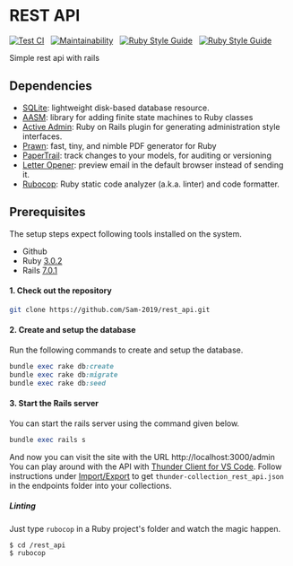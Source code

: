 # REST API

[![Test CI](https://github.com/Sam-2019/rest_api/actions/workflows/test_ci.yml/badge.svg?branch=develop)](https://github.com/Sam-2019/rest_api/actions/workflows/test_ci.yml) &nbsp; [![Maintainability](https://api.codeclimate.com/v1/badges/06cd6f35be4db723b41e/maintainability)](https://codeclimate.com/github/Sam-2019/rest_api/maintainability) &nbsp; [![Ruby Style Guide](https://img.shields.io/badge/code_style-rubocop-brightgreen.svg)](https://github.com/rubocop/rubocop) &nbsp; [![Ruby Style Guide](https://img.shields.io/badge/code_style-community-brightgreen.svg)](https://rubystyle.guide)

Simple rest api with rails

## Dependencies

- [SQLite](https://sqlite.org/index.html): lightweight disk-based database resource.
- [AASM](https://github.com/aasm/aasm): library for adding finite state machines to Ruby classes
- [Active Admin](https://activeadmin.info/): Ruby on Rails plugin for generating administration style interfaces.
- [Prawn](https://github.com/prawnpdf/prawn): fast, tiny, and nimble PDF generator for Ruby
- [PaperTrail](https://github.com/paper-trail-gem/paper_trail): track changes to your models, for auditing or versioning
- [Letter Opener](https://github.com/ryanb/letter_opener): preview email in the default browser instead of sending it.
- [Rubocop](https://github.com/rubocop/rubocop): Ruby static code analyzer (a.k.a. linter) and code formatter.

## Prerequisites

The setup steps expect following tools installed on the system.

- Github
- Ruby [3.0.2](https://github.com/organization/project-name/blob/master/.ruby-version#L1)
- Rails [7.0.1](https://github.com/organization/project-name/blob/master/Gemfile#L12)

#### 1. Check out the repository

```bash
git clone https://github.com/Sam-2019/rest_api.git
```

#### 2. Create and setup the database

Run the following commands to create and setup the database.

```ruby
bundle exec rake db:create
bundle exec rake db:migrate
bundle exec rake db:seed
```

#### 3. Start the Rails server

You can start the rails server using the command given below.

```ruby
bundle exec rails s
```

And now you can visit the site with the URL http://localhost:3000/admin \
You can play around with the API with [Thunder Client for VS Code](https://marketplace.visualstudio.com/items?itemName=rangav.vscode-thunder-client). Follow  instructions under [Import/Export](https://github.com/rangav/thunder-client-support#import) to get `thunder-collection_rest_api.json` in the endpoints folder into your collections.

##### Linting

Just type `rubocop` in a Ruby project's folder and watch the magic happen.

```
$ cd /rest_api
$ rubocop
```